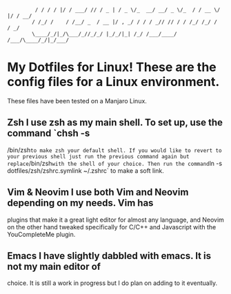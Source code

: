 
             / / / / |/ / ___/ // / _ | / _ \/_  __/ __/ _ \/_  / / __ \/ |/ / __/
            / /_/ /    / /__/ _  / __ |/ , _/ / / / _// // / / /_/ /_/ /    / _/  
            \____/_/|_/\___/_//_/_/ |_/_/|_| /_/ /___/____/ /___/\____/_/|_/___/  

# My Dotfiles for Linux!  These are the config files for a Linux environment.
These files have been tested on a Manjaro Linux. 

## Zsh I use zsh as my main shell. To set up, use the command `chsh -s
/bin/zsh` to make zsh your default shell. If you would like to revert to your
previous shell just run the previous command again but replace `/bin/zsh` with
the shell of your choice. Then run the command `ln -s
dotfiles/zsh/zshrc.symlink ~/.zshrc` to make a soft link.

## Vim & Neovim I use both Vim and Neovim depending on my needs. Vim has
plugins that make it a great light editor for almost any language, and Neovim
on the other hand tweaked specifically for C/C++ and Javascript with the
YouCompleteMe plugin.

## Emacs I have slightly dabbled with emacs. It is not my main editor of
choice. It is still a work in progress but I do plan on adding to it
eventually.


                                                                                  
